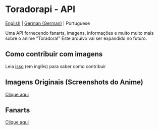 # Toradorapi - API
[English](https://github.com/toradorapi/api/blob/master/README.md) | [German (German)](https://github.com/toradorapi/api/blob/master/README.de.md) | Portuguese

Uma API fornecendo fanarts, imagens, informações e muito muito mais sobre o anime "Toradora!"
Este arquivo vai ser expandido no futuro.

## Como contribuir com imagens
Leia [isso](https://github.com/toradorapi/api/blob/master/CONTRIBUTING.md) (em inglês) para saber como contribuir

## Imagens Originais (Screenshots do Anime)
[Clique aqui](https://github.com/toradorapi/api#original-images-anime-screenshots)

## Fanarts
[Clique aqui](https://github.com/toradorapi/api#fanarts)
